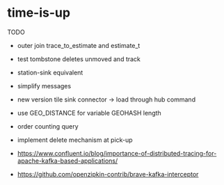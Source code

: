 # time-is-up

TODO
- outer join trace_to_estimate and estimate_t
- test tombstone deletes unmoved and track
- station-sink equivalent
- simplify messages
- new version tile sink connector -> load through hub command
- use GEO_DISTANCE for variable GEOHASH length
- order counting query
- implement delete mechanism at pick-up

- https://www.confluent.io/blog/importance-of-distributed-tracing-for-apache-kafka-based-applications/
- https://github.com/openzipkin-contrib/brave-kafka-interceptor
